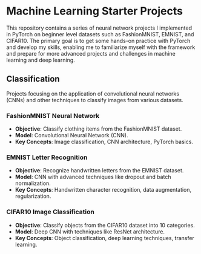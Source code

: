 # Machine Learning Starter Projects

This repository contains a series of neural network projects I implemented in PyTorch on beginner level datasets such as FashionMNIST, EMNIST, and CIFAR10. The primary goal is to get some hands-on practice with PyTorch and develop my skills, enabling me to familiarize myself with the framework and prepare for more advanced projects and challenges in machine learning and deep learning.

## Classification

Projects focusing on the application of convolutional neural networks (CNNs) and other techniques to classify images from various datasets.

### FashionMNIST Neural Network

- **Objective**: Classify clothing items from the FashionMNIST dataset.
- **Model**: Convolutional Neural Network (CNN).
- **Key Concepts**: Image classification, CNN architecture, PyTorch basics.

### EMNIST Letter Recognition

- **Objective**: Recognize handwritten letters from the EMNIST dataset.
- **Model**: CNN with advanced techniques like dropout and batch normalization.
- **Key Concepts**: Handwritten character recognition, data augmentation, regularization.

### CIFAR10 Image Classification

- **Objective**: Classify objects from the CIFAR10 dataset into 10 categories.
- **Model**: Deep CNN with techniques like ResNet architecture.
- **Key Concepts**: Object classification, deep learning techniques, transfer learning.
